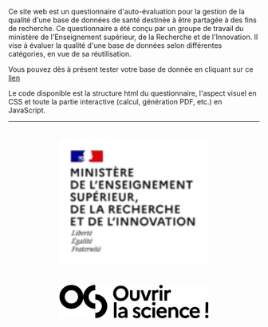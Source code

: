 Ce site web est un questionnaire d'auto-évaluation pour la gestion de la qualité d'une base de données de santé destinée à être partagée à des fins de recherche. Ce questionnaire a été conçu par un groupe de travail du ministère de l'Enseignement supérieur, de la Recherche et de l'Innovation. Il vise à évaluer la qualité d'une base de données selon différentes catégories, en vue de sa réutilisation.

Vous pouvez dès à présent tester votre base de donnée en cliquant sur ce [lien](https://rawcdn.githack.com/chupverse/QualiBDD/25c9cb98ffa3cd91237b9791d8fc04fe59123343/questionnaire.html)



Le code disponible est la structure html du questionnaire, l'aspect visuel en CSS et toute la partie interactive (calcul, génération PDF, etc.) en JavaScript.

---

<div align="center">
  <img src="Images/logo_MESRI.png" alt="Logo MESRI" width="300" style="margin: 20px;">
  <img src="Images/logo_ouvrir_science.png" alt="Logo Ouvrir la Science" width="300" style="margin: 20px;">
</div>